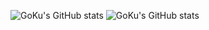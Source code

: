 ![GoKu's GitHub stats](https://github-readme-stats.vercel.app/api?username=vayne1Q&theme=radical&layout=compact&show_owner=true)
![GoKu's GitHub stats](https://github-readme-stats.vercel.app/api?username=vayne1Qlayout=compact)
